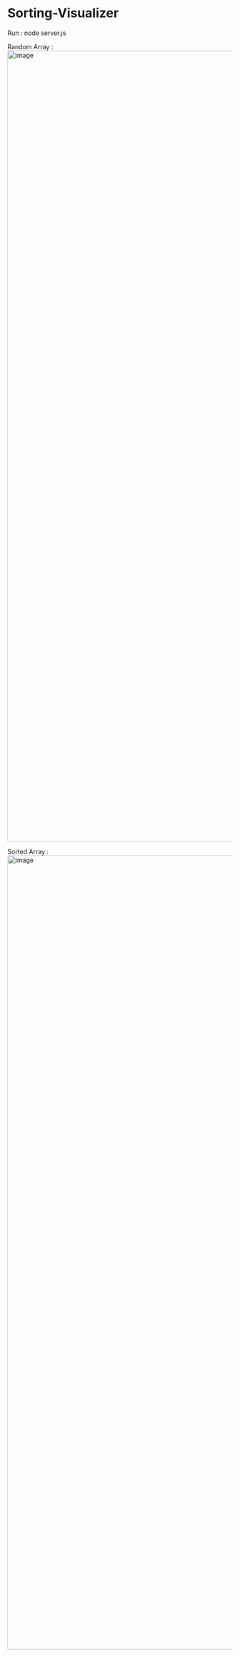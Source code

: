 # Sorting-Visualizer

   Run : node server.js

Random Array : 
<img width="1772" alt="image" src="https://github.com/user-attachments/assets/42605064-5883-4a90-8ed1-d120241b9618" />


Sorted Array : 
<img width="1779" alt="image" src="https://github.com/user-attachments/assets/456e2a06-f9b0-42e6-9970-d6ac30da65e0" />

